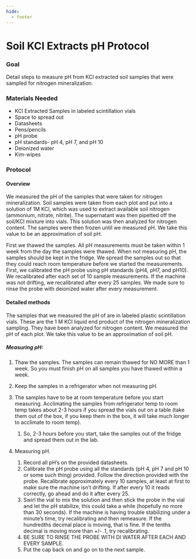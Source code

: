 ```yaml
---
hide:
  - footer
---
```


# Soil KCl Extracts pH Protocol

### Goal
Detail steps to measure pH from KCl extracted soil samples that were sampled for nitrogen mineralization.

### Materials Needed
- KCl Extracted Samples in labeled scintillation vials
- Space to spread out
- Datasheets
- Pens/pencils
- pH probe
- pH standards- pH 4, pH 7, and pH 10
- Deionized water
- Kim-wipes

### Protocol
#### Overview
We measured the pH of the samples that were taken for nitrogen mineralization. Soil samples were taken from each plot and put into a solution of 1M KCl, which was used to extract available soil nitrogen (ammonium, nitrate, nitrite). The supernatant was then pipetted off the soil/KCl mixture into vials. This solution was then analyzed for nitrogen content. The samples were then frozen until we measured pH. We take this value to be an approximation of soil pH.  

First we thawed the samples. All pH measurements must be taken within 1 week from the day the samples were thawed. When not measuring pH, the samples should be kept in the fridge. We spread the samples out so that they could reach room temperature before we started the measurements. First, we calibrated the pH probe using pH standards (pH4, pH7, and pH10). We recalibrated after each set of 10 sample measurements. If the machine was not drifting, we recalibrated after every 25 samples. We made sure to rinse the probe with deionized water after every measurement. 

#### Detailed methods
The samples that we measured the pH of are in labeled plastic scintillation vials. These are the 1 M KCl liquid end product of the nitrogen mineralization sampling. They have been analyzed for nitrogen content. We measured the pH of each plot. We take this value to be an approximation of soil pH.  

##### Measuring pH:
1.	Thaw the samples.  The samples can remain thawed for NO MORE than 1 week.  So you must finish pH on all samples you have thawed within a week.

2.	Keep the samples in a refrigerator when not measuring pH.  

3.	The samples have to be at room temperature before you start measuring.  Acclimating the samples from refrigerator temp to room temp takes about 2-3 hours if you spread the vials out on a table (take them out of the box, if you keep them in the box, it will take much longer to acclimate to room temp).  
    1.	So, 2-3 hours before you start, take the samples out of the fridge and spread them out in the lab.  

4.	Measuring pH.
    1.	Record all pH’s on the provided datasheets.
    2.	Calibrate the pH probe using all the standards (pH 4, pH 7 and pH 10 or some such thing) provided.  Follow the direction provided with the probe.   Recalibrate approximately every 10 samples, at least at first to make sure the machine isn’t drifting.  If after every 10 it reads correctly, go ahead and do it after every 25.  
    3.	Swirl the vial to mix the solution and then stick the probe in the vial and let the pH stabilize, this could take a while (hopefully no more than 30 seconds).   If the machine is having trouble stabilizing under a minute’s time, try recalibrating and then remeasure. If the hundredths decimal place is moving, that is fine.  If the tenths decimal is moving more than +/- .1, try recalibrating.  
    4.	BE SURE TO RINSE THE PROBE WITH DI WATER AFTER EACH AND EVERY SAMPLE.  
    5.	Put the cap back on and go on to the next sample.
